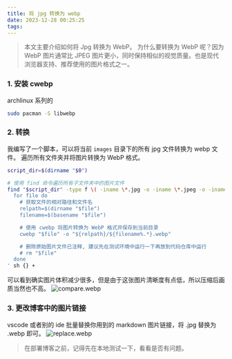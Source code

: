 ```yaml
---
title: 将 jpg 转换为 webp
date: 2023-12-28 00:25:25
tags:
---
```

> 本文主要介绍如何将 Jpg 转换为 WebP。
> 为什么要转换为 WebP 呢？因为 WebP 图片通常比 JPEG 图片更小，同时保持相似的视觉质量。也是现代浏览器支持、推荐使用的图片格式之一。

### 1. 安装 cwebp

archlinux 系列的
```bash
sudo pacman -S libwebp
```
### 2. 转换
我编写了一个脚本，可以将当前 `images` 目录下的所有 jpg 文件转换为 webp 文件。
遍历所有文件夹并将图片转换为 WebP 格式。
```bash
script_dir=$(dirname "$0")

# 使用 find 命令遍历所有子文件夹中的图片文件
find "$script_dir" -type f \( -iname \*.jpg -o -iname \*.jpeg -o -iname \*.png \) -exec sh -c '
  for file do
    # 获取文件的相对路径和文件名
    relpath=$(dirname "$file")
    filename=$(basename "$file")

    # 使用 cwebp 将图片转换为 WebP 格式并保存到当前目录
    cwebp "$file" -o "${relpath}/${filename%.*}.webp"

    # 删除原始图片文件已注释, 建议先在测试环境中运行一下再放到代码仓库中运行
    # rm "$file"
  done
' sh {} +
```
可以看到确实图片体积减少很多，但是由于这张图片清晰度有点低，所以压缩后画质当然也不高。
![compare.webp](/images/Transfer-jpg-to-webp/compare.webp)

### 3. 更改博客中的图片链接

vscode 或者别的 ide 批量替换你用到的 markdown 图片链接，将 .jpg 替换为 .webp 即可。
![replace.webp](/images/Transfer-jpg-to-webp/replace.webp)

> 在部署博客之前，记得先在本地测试一下，看看是否有问题。